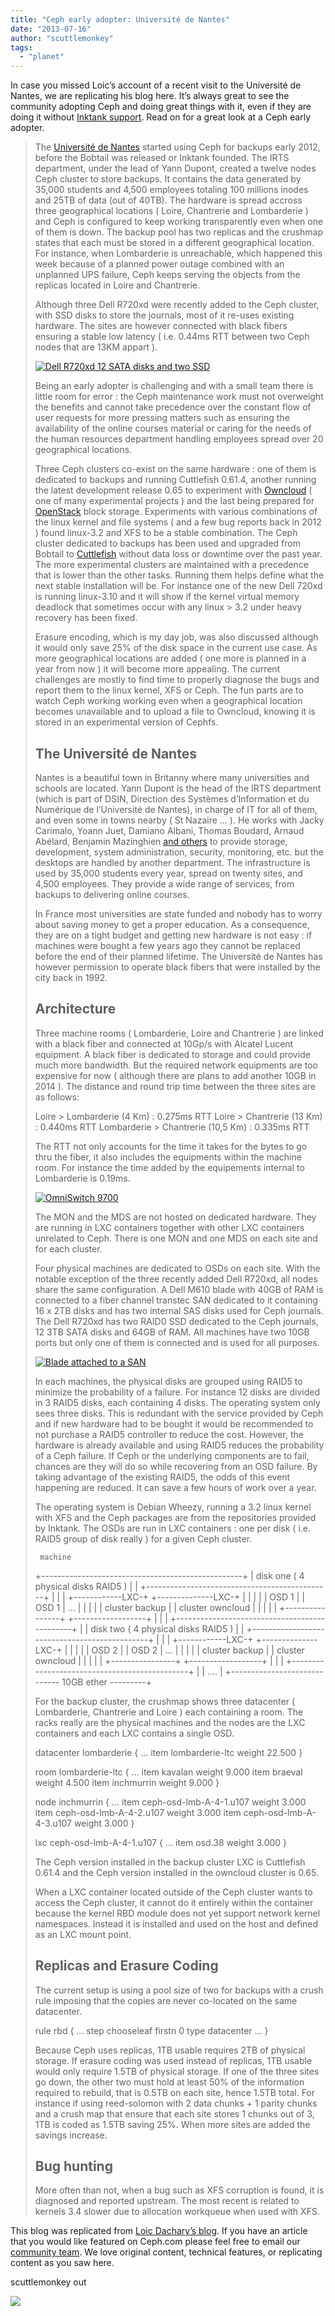 ```yaml
---
title: "Ceph early adopter: Université de Nantes"
date: "2013-07-16"
author: "scuttlemonkey"
tags: 
  - "planet"
---
```


In case you missed Loic’s account of a recent visit to the Université de Nantes, we are replicating his blog here. It’s always great to see the community adopting Ceph and doing great things with it, even if they are doing it without [Inktank support](http://www.inktank.com/support-services/). Read on for a great look at a Ceph early adopter.

> The [Université de Nantes](http://www.univ-nantes.fr/english/) started using Ceph for backups early 2012, before the Bobtail was released or Inktank founded. The IRTS department, under the lead of Yann Dupont, created a twelve nodes Ceph cluster to store backups. It contains the data generated by 35,000 students and 4,500 employees totaling 100 millions inodes and 25TB of data (out of 40TB). The hardware is spread accross three geographical locations ( Loire, Chantrerie and Lombarderie ) and Ceph is configured to keep working transparently even when one of them is down. The backup pool has two replicas and the crushmap states that each must be stored in a different geographical location. For instance, when Lombarderie is unreachable, which happened this week because of a planned power outage combined with an unplanned UPS failure, Ceph keeps serving the objects from the replicas located in Loire and Chantrerie.
> 
> Although three Dell R720xd were recently added to the Ceph cluster, with SSD disks to store the journals, most of it re-uses existing hardware. The sites are however connected with black fibers ensuring a stable low latency ( i.e. 0.44ms RTT between two Ceph nodes that are 13KM appart ).
> 
> [![](images/loic1-293x220.png "Dell R720xd 12 SATA disks and two SSD")](http://ceph.com/wp-content/uploads/2013/07/loic1.png)
> 
> Being an early adopter is challenging and with a small team there is little room for error : the Ceph maintenance work must not overweight the benefits and cannot take precedence over the constant flow of user requests for more pressing matters such as ensuring the availability of the online courses material or caring for the needs of the human resources department handling employees spread over 20 geographical locations.
> 
> Three Ceph clusters co-exist on the same hardware : one of them is dedicated to backups and running Cuttlefish 0.61.4, another running the latest development release 0.65 to experiment with [Owncloud](http://owncloud.org/) ( one of many experimental projects ) and the last being prepared for [OpenStack](http://openstack.org/) block storage. Experiments with various combinations of the linux kernel and file systems ( and a few bug reports back in 2012 ) found linux-3.2 and XFS to be a stable combination. The Ceph cluster dedicated to backups has been used and upgraded from Bobtail to [Cuttlefish](http://ceph.com/releases/v0-61-cuttlefish-released/) without data loss or downtime over the past year. The more experimental clusters are maintained with a precedence that is lower than the other tasks. Running them helps define what the next stable installation will be. For instance one of the new Dell 720xd is running linux-3.10 and it will show if the kernel virtual memory deadlock that sometimes occur with any linux > 3.2 under heavy recovery has been fixed.
> 
> Erasure encoding, which is my day job, was also discussed although it would only save 25% of the disk space in the current use case. As more geographical locations are added ( one more is planned in a year from now ) it will become more appealing. The current challenges are mostly to find time to properly diagnose the bugs and report them to the linux kernel, XFS or Ceph. The fun parts are to watch Ceph working working even when a geographical location becomes unavailable and to upload a file to Owncloud, knowing it is stored in an experimental version of Cephfs.
> 
> ## The Université de Nantes
> 
> Nantes is a beautiful town in Britanny where many universities and schools are located. Yann Dupont is the head of the IRTS department (which is part of DSIN, Direction des Systèmes d’Information et du Numérique de l’Université de Nantes), in charge of IT for all of them, and even some in towns nearby ( St Nazaire … ). He works with Jacky Carimalo, Yoann Juet, Damiano Albani, Thomas Boudard, Arnaud Abélard, Benjamin Mazinghien [and others](http://www.univ-nantes.fr/90082/0/fiche___defaultstructureksup/) to provide storage, development, system administration, security, monitoring, etc. but the desktops are handled by another department. The infrastructure is used by 35,000 students every year, spread on twenty sites, and 4,500 employees. They provide a wide range of services, from backups to delivering online courses.
> 
> In France most universities are state funded and nobody has to worry about saving money to get a proper education. As a consequence, they are on a tight budget and getting new hardware is not easy : if machines were bought a few years ago they cannot be replaced before the end of their planned lifetime. The Université de Nantes has however permission to operate black fibers that were installed by the city back in 1992.
> 
> ## Architecture
> 
> Three machine rooms ( Lombarderie, Loire and Chantrerie ) are linked with a black fiber and connected at 10Gp/s with Alcatel Lucent equipment. A black fiber is dedicated to storage and could provide much more bandwidth. But the required network equipments are too expensive for now ( although there are plans to add another 10GB in 2014 ). The distance and round trip time between the three sites are as follows:
> 
> Loire > Lombarderie (4 Km) : 0.275ms RTT
> Loire > Chantrerie (13 Km) : 0.440ms RTT
> Lombarderie > Chantrerie (10,5 Km) : 0.335ms RTT
> 
> The RTT not only accounts for the time it takes for the bytes to go thru the fiber, it also includes the equipments within the machine room. For instance the time added by the equipements internal to Lombarderie is 0.19ms.
> 
> [![](images/loic2-164x220.png "OmniSwitch 9700")](http://ceph.com/wp-content/uploads/2013/07/loic2.png)
> 
> The MON and the MDS are not hosted on dedicated hardware. They are running in LXC containers together with other LXC containers unrelated to Ceph. There is one MON and one MDS on each site and for each cluster.
> 
> Four physical machines are dedicated to OSDs on each site. With the notable exception of the three recently added Dell R720xd, all nodes share the same configuration. A Dell M610 blade with 40GB of RAM is connected to a fiber channel transtec SAN dedicated to it containing 16 x 2TB disks and has two internal SAS disks used for Ceph journals. The Dell R720xd has two RAID0 SSD dedicated to the Ceph journals, 12 3TB SATA disks and 64GB of RAM. All machines have two 10GB ports but only one of them is connected and is used for all purposes.
> 
> [![](images/loic3-165x220.png "Blade attached to a SAN")](http://ceph.com/wp-content/uploads/2013/07/loic3.png)
> 
> In each machines, the physical disks are grouped using RAID5 to minimize the probability of a failure. For instance 12 disks are divided in 3 RAID5 disks, each containing 4 disks. The operating system only sees three disks. This is redundant with the service provided by Ceph and if new hardware had to be bought it would be recommended to not purchase a RAID5 controller to reduce the cost. However, the hardware is already available and using RAID5 reduces the probability of a Ceph failure. If Ceph or the underlying components are to fail, chances are they will do so while recovering from an OSD failure. By taking advantage of the existing RAID5, the odds of this event happening are reduced. It can save a few hours of work over a year.
> 
> The operating system is Debian Wheezy, running a 3.2 linux kernel with XFS and the Ceph packages are from the repositories provided by Inktank. The OSDs are run in LXC containers : one per disk ( i.e. RAID5 group of disk really ) for a given Ceph cluster.
> 
>      machine
>  +--------------------------------------------------+
>  |   disk one ( 4 physical disks RAID5 )            |
>  | +----------------------------------------------+ |
>  | | +------------LXC-+ +--------------LXC-+      | |
>  | | | OSD     1      | | OSD    1         |  ... | |
>  | | | cluster backup | | cluster owncloud |      | |
>  | | +----------------+ +------------------+      | |
>  | +----------------------------------------------+ |
>  |   disk two ( 4 physical disks RAID5 )            |
>  | +----------------------------------------------+ |
>  | | +------------LXC-+ +--------------LXC-+      | |
>  | | | OSD     2      | | OSD    2         |  ... | |
>  | | | cluster backup | | cluster owncloud |      | |
>  | | +----------------+ +------------------+      | |
>  | +----------------------------------------------+ |
>  |           ....                                   |
>  +----------------------------- 10GB ether ---------+
> 
> For the backup cluster, the crushmap shows three datacenter ( Lombarderie, Chantrerie and Loire ) each containing a room. The racks really are the physical machines and the nodes are the LXC containers and each LXC contains a single OSD.
> 
> datacenter lombarderie {
> ...
> 	item lombarderie-ltc weight 22.500
> }
> 
> room lombarderie-ltc {
> ...
> 	item kavalan weight 9.000
> 	item braeval weight 4.500
> 	item inchmurrin weight 9.000
> }
> 
> node inchmurrin {
> ...
> 	item ceph-osd-lmb-A-4-1.u107 weight 3.000
> 	item ceph-osd-lmb-A-4-2.u107 weight 3.000
> 	item ceph-osd-lmb-A-4-3.u107 weight 3.000
> }
> 
> lxc ceph-osd-lmb-A-4-1.u107 {
> ...
> 	item osd.38 weight 3.000
> }
> 
> The Ceph version installed in the backup cluster LXC is Cuttlefish 0.61.4 and the Ceph version installed in the owncloud cluster is 0.65.
> 
> When a LXC container located outside of the Ceph cluster wants to access the Ceph cluster, it cannot do it entirely within the container because the kernel RBD module does not yet support network kernel namespaces. Instead it is installed and used on the host and defined as an LXC mount point.
> 
> ## Replicas and Erasure Coding
> 
> The current setup is using a pool size of two for backups with a crush rule imposing that the copies are never co-located on the same datacenter.
> 
> rule rbd {
> ...
> 	step chooseleaf firstn 0 type datacenter
> ...
> }
> 
> Because Ceph uses replicas, 1TB usable requires 2TB of physical storage. If erasure coding was used instead of replicas, 1TB usable would only require 1.5TB of physical storage. If one of the three sites go down, the other two must hold at least 50% of the information required to rebuild, that is 0.5TB on each site, hence 1.5TB total. For instance if using reed-solomon with 2 data chunks + 1 parity chunks and a crush map that ensure that each site stores 1 chunks out of 3, 1TB is coded as 1.5TB saving 25%. When more sites are added the savings increase.
> 
> ## Bug hunting
> 
> More often than not, when a bug such as XFS corruption is found, it is diagnosed and reported upstream. The most recent is related to kernels 3.4 slower due to allocation workqueue when used with XFS.

This blog was replicated from [Loic Dachary’s blog](http://dachary.org/?p=2087). If you have an article that you would like featured on Ceph.com please feel free to email our [community team](mailto:community@inktank.com). We love original content, technical features, or replicating content as you saw here.

scuttlemonkey out

![](http://track.hubspot.com/__ptq.gif?a=268973&k=14&bu=http://ceph.com&r=http://ceph.com/community/ceph-early-adopter-universite-de-nantes/&bvt=rss&p=wordpress)
